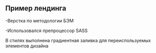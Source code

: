 ## Пример лендинга

-Верстка по методологии БЭМ

-Использовался препроцессор SASS

В стилях выполнена градиентная заливка для переиспользуемых элементов дизайна
